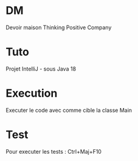 # DM
Devoir maison Thinking Positive Company

# Tuto
Projet IntelliJ - sous Java 18

# Execution
Executer le code avec comme cible la classe Main

# Test
Pour executer les tests : Ctrl+Maj+F10 
